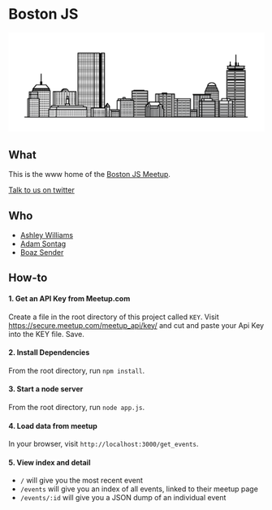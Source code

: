 # Boston JS

![boston skyline](public/img/skyline.png)

## What

This is the www home of the [Boston JS Meetup](http://www.meetup.com/boston_JS/).

[Talk to us on twitter](http://twitter.com/bos_js)

## Who

- [Ashley Williams](http://twitter.com/ag_dubs)
- [Adam Sontag](http://twitter.com/ajpiano)
- [Boaz Sender](http://twitter.com/boazsender)

## How-to

#### 1. Get an API Key from Meetup.com

  Create a file in the root directory of this project called `KEY`. Visit https://secure.meetup.com/meetup_api/key/ and cut and paste your Api Key into the KEY file. Save.

#### 2. Install Dependencies

  From the root directory, run `npm install`.

#### 3. Start a node server

  From the root directory, run `node app.js`.

#### 4. Load data from meetup

  In your browser, visit `http://localhost:3000/get_events`.

#### 5. View index and detail

-  `/` will give you the most recent event
-  `/events` will give you an index of all events, linked to their meetup page
-  `/events/:id` will give you a JSON dump of an individual event
 